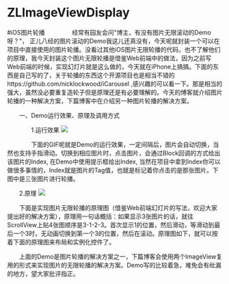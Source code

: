 # ZLImageViewDisplay
#iOS图片轮播
　　
　　经常有园友会问"博主，有没有图片无限滚动的Demo呀？"， 正儿八经的图片滚动的Demo我这儿还真没有，今天呢就封装一个可以在项目中直接使用的图片轮播。没看过其他iOS图片无限轮播的代码，也不了解他们的原理，我今天封装这个图片无限轮播是借鉴Web前端中的做法，因为之前写Web前端的时候，实现幻灯片就是这么做的，今天就在iPhone上搞搞。下面的东西是自己写的了，关于轮播的东西这个开源项目也是相当不错的https://github.com/nicklockwood/iCarousel ,感兴趣的可以看一下。那是相当的强大，虽然没必要重复造轮子但是原理还是有必要理解的。今天的博客就介绍图片轮播的一种解决方案，下篇博客中在介绍另一种图片轮播的解决方案。

　　一、Demo运行效果、原理及调用方式

　　　　1.运行效果
    ![](http://images0.cnblogs.com/blog2015/545446/201508/191042195356334.gif)

　　　　下面的GIF呢就是Demo的运行效果，一定间隔后，图片会自动切换，当然也支持手指滑动。切换到相应图片时，点击图片，会通过Block回调的方式给出该图片的Index, 在Demo中使用提示框给出Index, 当然在项目中拿到Index你可以做很多事情的，Index就是图片的Tag值，也就是标记着你点击的是那张图片。下图中是三张图片进行轮播。



　　2.原理
  ![](http://images0.cnblogs.com/blog2015/545446/201508/191105005504432.png)

　　下面是实现图片无限轮播的原理图（借鉴Web前端幻灯片的写法，欢迎大家提出好的解决方案），原理用一句话概括：如果显示3张图片的话，就往ScrollView上贴4张图顺序是3-1-2-3。首次显示1的位置，然后滑动，等滑动到最后一个3时，无动画切换到第一个3的位置，然后在滚动。原理图如下，就可以按着下面的原理图来布局和实例化控件了。


　　上面的Demo是图片轮播的解决方案之一，下篇博客会使用两个ImageView复用的形式来实现图片的无限轮播的解决方案。Demo写的比较着急，难免会有纰漏的地方，望大家批评指正。
